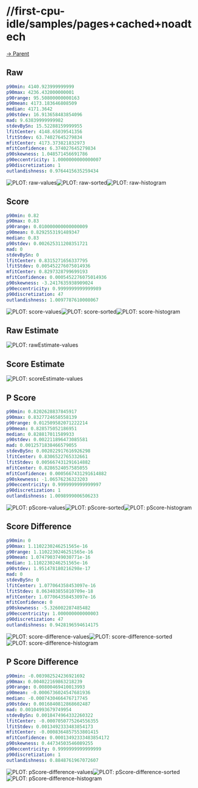 
# //first-cpu-idle/samples/pages+cached+noadtech

[→ Parent](../..)


## Raw


```yaml
p90min: 4140.923999999999
p90max: 4236.432000000001
p90range: 95.50800000000163
p90mean: 4173.183646808509
median: 4171.3642
p90stdev: 16.913658483854096
mad: 9.63839999999982
stdevBySn: 15.52288159999955
lfitCenter: 4148.65039541356
lfitStdev: 63.74027645279834
mfitCenter: 4173.373821832973
mfitConfidence: 6.374027645279834
p90skewness: 1.048571456691786
p90eccentricity: 1.0000000000000007
p90discretization: 1
outlandishness: 0.9764415635259434

```

![PLOT: raw-values](./raw/values.svg)![PLOT: raw-sorted](./raw/sorted.svg)![PLOT: raw-histogram](./raw/histogram.svg)
## Score


```yaml
p90min: 0.82
p90max: 0.83
p90range: 0.010000000000000009
p90mean: 0.8292553191489347
median: 0.83
p90stdev: 0.002625311208351721
mad: 0
stdevBySn: 0
lfitCenter: 0.8315271656337795
lfitStdev: 0.005452276075014936
mfitCenter: 0.8297328799699193
mfitConfidence: 0.0005452276075014936
p90skewness: -3.2417635938909024
p90eccentricity: 0.9999999999999989
p90discretization: 47
outlandishness: 1.0097787610008067

```

![PLOT: score-values](./score/values.svg)![PLOT: score-sorted](./score/sorted.svg)![PLOT: score-histogram](./score/histogram.svg)
## Raw Estimate

![PLOT: rawEstimate-values](./rawEstimate/values.svg)
## Score Estimate

![PLOT: scoreEstimate-values](./scoreEstimate/values.svg)
## P Score


```yaml
p90min: 0.8202628837845917
p90max: 0.8327724658558139
p90range: 0.012509582071222214
p90mean: 0.828575052186951
median: 0.828817011589933
p90stdev: 0.002211896473085581
mad: 0.0012571838466579055
stdevBySn: 0.002022917616926298
lfitCenter: 0.8306522765332661
lfitStdev: 0.005667431291614882
mfitCenter: 0.8286524057585055
mfitConfidence: 0.0005667431291614882
p90skewness: -1.06576236323203
p90eccentricity: 0.9999999999999997
p90discretization: 1
outlandishness: 1.0098999006506233

```

![PLOT: pScore-values](./pScore/values.svg)![PLOT: pScore-sorted](./pScore/sorted.svg)![PLOT: pScore-histogram](./pScore/histogram.svg)
## Score Difference


```yaml
p90min: 0
p90max: 1.1102230246251565e-16
p90range: 1.1102230246251565e-16
p90mean: 1.0747903749030771e-16
median: 1.1102230246251565e-16
p90stdev: 1.951478180216298e-17
mad: 0
stdevBySn: 0
lfitCenter: 1.077064358453097e-16
lfitStdev: 8.063403855810709e-18
mfitCenter: 1.077064358453097e-16
mfitConfidence: 0
p90skewness: -5.326002287485482
p90eccentricity: 1.000000000000003
p90discretization: 47
outlandishness: 0.9428196594614175

```

![PLOT: score-difference-values](./score-difference/values.svg)![PLOT: score-difference-sorted](./score-difference/sorted.svg)![PLOT: score-difference-histogram](./score-difference/histogram.svg)
## P Score Difference


```yaml
p90min: -0.003982524236921692
p90max: 0.004022169863218239
p90range: 0.00800469410013993
p90mean: -0.0006736024547681936
median: -0.0007430466476717745
p90stdev: 0.0016840812868602487
mad: 0.00104993679749954
stdevBySn: 0.0018474964332260322
lfitCenter: -0.0007050775264556355
lfitStdev: 0.0013492333483854173
mfitCenter: -0.0008364857553801415
mfitConfidence: 0.00013492333483854172
p90skewness: 0.44734503546089255
p90eccentricity: 0.9999999999999999
p90discretization: 1
outlandishness: 0.8848761967072607

```

![PLOT: pScore-difference-values](./pScore-difference/values.svg)![PLOT: pScore-difference-sorted](./pScore-difference/sorted.svg)![PLOT: pScore-difference-histogram](./pScore-difference/histogram.svg)